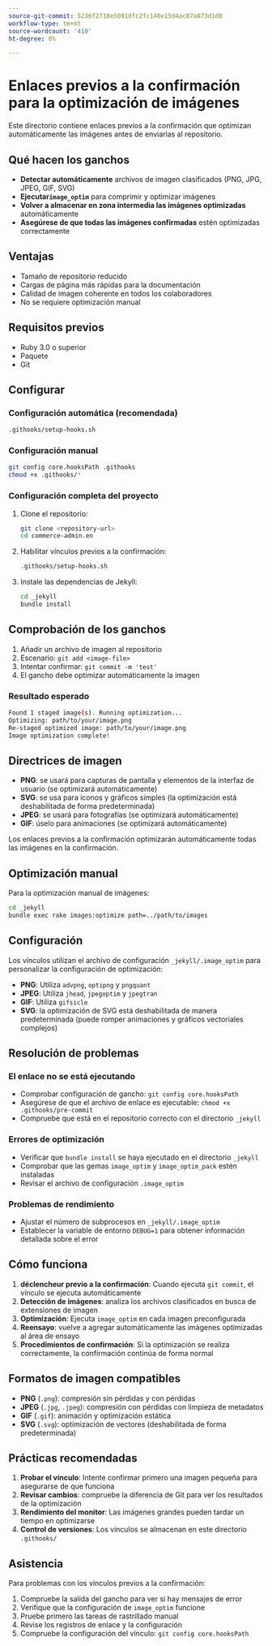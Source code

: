 ```yaml
---
source-git-commit: 5236f2718e5091dfc2fc140e15d4ac87a073d1d0
workflow-type: tm+mt
source-wordcount: '410'
ht-degree: 0%

---
```

# Enlaces previos a la confirmación para la optimización de imágenes

Este directorio contiene enlaces previos a la confirmación que optimizan automáticamente las imágenes antes de enviarlas al repositorio.

## Qué hacen los ganchos

- **Detectar automáticamente** archivos de imagen clasificados (PNG, JPG, JPEG, GIF, SVG)
- **Ejecutar`image_optim`** para comprimir y optimizar imágenes
- **Volver a almacenar en zona intermedia las imágenes optimizadas** automáticamente
- **Asegúrese de que todas las imágenes confirmadas** estén optimizadas correctamente

## Ventajas

- Tamaño de repositorio reducido
- Cargas de página más rápidas para la documentación
- Calidad de imagen coherente en todos los colaboradores
- No se requiere optimización manual

## Requisitos previos

- Ruby 3.0 o superior
- Paquete
- Git

## Configurar

### Configuración automática (recomendada)

```bash
.githooks/setup-hooks.sh
```

### Configuración manual

```bash
git config core.hooksPath .githooks
chmod +x .githooks/*
```

### Configuración completa del proyecto

1. Clone el repositorio:

   ```bash
   git clone <repository-url>
   cd commerce-admin.en
   ```

2. Habilitar vínculos previos a la confirmación:

   ```bash
   .githooks/setup-hooks.sh
   ```

3. Instale las dependencias de Jekyll:

   ```bash
   cd _jekyll
   bundle install
   ```

## Comprobación de los ganchos

1. Añadir un archivo de imagen al repositorio
2. Escenario: `git add <image-file>`
3. Intentar confirmar: `git commit -m 'test'`
4. El gancho debe optimizar automáticamente la imagen

### Resultado esperado

```bash
Found 1 staged image(s). Running optimization...
Optimizing: path/to/your/image.png
Re-staged optimized image: path/to/your/image.png
Image optimization complete!
```

## Directrices de imagen

- **PNG**: se usará para capturas de pantalla y elementos de la interfaz de usuario (se optimizará automáticamente)
- **SVG**: se usa para iconos y gráficos simples (la optimización está deshabilitada de forma predeterminada)
- **JPEG**: se usará para fotografías (se optimizará automáticamente)
- **GIF**: úselo para animaciones (se optimizará automáticamente)

Los enlaces previos a la confirmación optimizarán automáticamente todas las imágenes en la confirmación.

## Optimización manual

Para la optimización manual de imágenes:

```bash
cd _jekyll
bundle exec rake images:optimize path=../path/to/images
```

## Configuración

Los vínculos utilizan el archivo de configuración `_jekyll/.image_optim` para personalizar la configuración de optimización:

- **PNG**: Utiliza `advpng`, `optipng` y `pngquant`
- **JPEG**: Utiliza `jhead`, `jpegoptim` y `jpegtran`
- **GIF**: Utiliza `gifsicle`
- **SVG**: la optimización de SVG está deshabilitada de manera predeterminada (puede romper animaciones y gráficos vectoriales complejos)

## Resolución de problemas

### El enlace no se está ejecutando

- Comprobar configuración de gancho: `git config core.hooksPath`
- Asegúrese de que el archivo de enlace es ejecutable: `chmod +x .githooks/pre-commit`
- Compruebe que está en el repositorio correcto con el directorio `_jekyll`

### Errores de optimización

- Verificar que `bundle install` se haya ejecutado en el directorio `_jekyll`
- Comprobar que las gemas `image_optim` y `image_optim_pack` estén instaladas
- Revisar el archivo de configuración `.image_optim`

### Problemas de rendimiento

- Ajustar el número de subprocesos en `_jekyll/.image_optim`
- Establecer la variable de entorno `DEBUG=1` para obtener información detallada sobre el error

## Cómo funciona

1. **déclencheur previo a la confirmación**: Cuando ejecuta `git commit`, el vínculo se ejecuta automáticamente
2. **Detección de imágenes**: analiza los archivos clasificados en busca de extensiones de imagen
3. **Optimización**: Ejecuta `image_optim` en cada imagen preconfigurada
4. **Reensayo**: vuelve a agregar automáticamente las imágenes optimizadas al área de ensayo
5. **Procedimientos de confirmación**: Si la optimización se realiza correctamente, la confirmación continúa de forma normal

## Formatos de imagen compatibles

- **PNG** (`.png`): compresión sin pérdidas y con pérdidas
- **JPEG** (`.jpg`, `.jpeg`): compresión con pérdidas con limpieza de metadatos
- **GIF** (`.gif`): animación y optimización estática
- **SVG** (`.svg`): optimización de vectores (deshabilitada de forma predeterminada)

## Prácticas recomendadas

1. **Probar el vínculo**: Intente confirmar primero una imagen pequeña para asegurarse de que funciona
2. **Revisar cambios**: compruebe la diferencia de Git para ver los resultados de la optimización
3. **Rendimiento del monitor**: Las imágenes grandes pueden tardar un tiempo en optimizarse
4. **Control de versiones**: Los vínculos se almacenan en este directorio `.githooks/`

## Asistencia

Para problemas con los vínculos previos a la confirmación:

1. Compruebe la salida del gancho para ver si hay mensajes de error
2. Verifique que la configuración de `image_optim` funcione
3. Pruebe primero las tareas de rastrillado manual
4. Revise los registros de enlace y la configuración
5. Compruebe la configuración del vínculo: `git config core.hooksPath`

